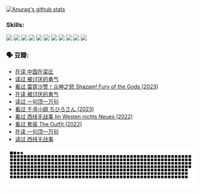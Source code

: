 
[![Anurag's github stats](https://github-readme-stats.vercel.app/api?username=w940853815)](https://github.com/anuraghazra/github-readme-stats)

### Skills:

<code><img height="32" src="https://cdn.jsdelivr.net/npm/simple-icons@v5/icons/python.svg"></code>
<code><img height="32" src="https://cdn.jsdelivr.net/npm/simple-icons@v5/icons/javascript.svg"></code>
<code><img height="32" src="https://cdn.jsdelivr.net/npm/simple-icons@v5/icons/django.svg"></code>
<code><img height="32" src="https://cdn.jsdelivr.net/npm/simple-icons@v5/icons/flask.svg"></code>
<code><img height="32" src="https://cdn.jsdelivr.net/npm/simple-icons@v5/icons/vuetify.svg"></code>
<code><img height="32" src="https://cdn.jsdelivr.net/npm/simple-icons@v5/icons/git.svg"></code>
<code><img height="32" src="https://cdn.jsdelivr.net/npm/simple-icons@v5/icons/docker.svg"></code>
<code><img height="32" src="https://cdn.jsdelivr.net/npm/simple-icons@v5/icons/postgresql.svg"></code>
<code><img height="32" src="https://cdn.jsdelivr.net/npm/simple-icons@v5/icons/elasticsearch.svg"></code>
<code><img height="32" src="https://cdn.jsdelivr.net/npm/simple-icons@v5/icons/macos.svg"></code>
<code><img height="32" src="https://cdn.jsdelivr.net/npm/simple-icons@v5/icons/linux.svg"></code>

### 🗣 豆瓣:

<!-- DOUBAN-ACTIVITIES:START -->
- [在读 中国在梁庄](https://www.douban.com/people/136069238/status/4174783134/?_i=79609556)
- [读过 被讨厌的勇气](https://www.douban.com/people/136069238/status/4174194174/?_i=79609556)
- [看过 雷霆沙赞！众神之怒 Shazam! Fury of the Gods‎ (2023)](https://www.douban.com/people/136069238/status/4173862129/?_i=79609556)
- [在读 被讨厌的勇气](https://www.douban.com/people/136069238/status/4169494233/?_i=79609556)
- [读过 一句顶一万句](https://www.douban.com/people/136069238/status/4169392626/?_i=79609556)
- [看过 千寻小姐 ちひろさん‎ (2023)](https://www.douban.com/people/136069238/status/4168594115/?_i=79609556)
- [看过 西线无战事 Im Westen nichts Neues‎ (2022)](https://www.douban.com/people/136069238/status/4167652023/?_i=79609556)
- [看过 套装 The Outfit‎ (2022)](https://www.douban.com/people/136069238/status/4162666216/?_i=79609556)
- [在读 一句顶一万句](https://www.douban.com/people/136069238/status/4159175551/?_i=79609556)
- [读过 西线无战事](https://www.douban.com/people/136069238/status/4159174932/?_i=79609556)
<!-- DOUBAN-ACTIVITIES:END -->


![Snake animation](https://raw.githubusercontent.com/w940853815/w940853815/output/github-contribution-grid-snake.svg)

<!--
**w940853815/w940853815** is a ✨ _special_ ✨ repository because its `README.md` (this file) appears on your GitHub profile.

Here are some ideas to get you started:

- 🔭 I’m currently working on ...
- 🌱 I’m currently learning ...
- 👯 I’m looking to collaborate on ...
- 🤔 I’m looking for help with ...
- 💬 Ask me about ...
- 📫 How to reach me: ...
- 😄 Pronouns: ...
- ⚡ Fun fact: ...
-->
